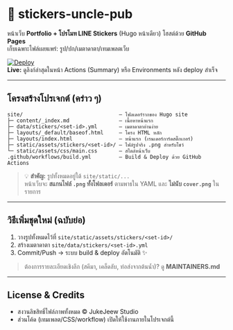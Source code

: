 # 🌟 stickers-uncle-pub

หน้าเว็บ **Portfolio + โปรโมท LINE Stickers** (Hugo หน้าเดียว) โฮสต์ด้วย **GitHub Pages**  
เก็บเฉพาะไฟล์เผยแพร่: รูป/ปก/เมตาดาตา/เทมเพลตเว็บ

[![Deploy](https://github.com/jukejeew/stickers-uncle-pub/actions/workflows/build.yml/badge.svg)](https://github.com/jukejeew/stickers-uncle-pub/actions/workflows/build.yml)  
**Live:** ดูลิงก์ล่าสุดในหน้า Actions (Summary) หรือ Environments หลัง deploy สำเร็จ

---

## โครงสร้างโปรเจกต์ (คร่าว ๆ)

```
site/                               — โฟลเดอร์รากของ Hugo site
├─ content/_index.md                — เนื้อหาหน้าแรก
├─ data/stickers/<set-id>.yml       — เมตาดาตาอ่านง่าย
├─ layouts/_default/baseof.html     — โครง HTML หลัก
├─ layouts/index.html               — หน้าแรก (เรนเดอร์การ์ดสติ๊กเกอร์)
├─ static/assets/stickers/<set-id>/ — ไฟล์รูปจริง .png สำหรับโชว์
└─ static/assets/css/main.css       — สไตล์หน้าเว็บ
.github/workflows/build.yml         — Build & Deploy ด้วย GitHub Actions
```

> 💡 **สำคัญ:** รูปทั้งหมดอยู่ใต้ `site/static/...`  
> หน้าเว็บจะ **สแกนไฟล์ `.png` ทั้งโฟลเดอร์** ตามพาธใน YAML และ **ไม่นับ `cover.png`** ในรายการ

---

## วิธีเพิ่มชุดใหม่ (ฉบับย่อ)

1. วางรูปทั้งหมดไว้ที่ `site/static/assets/stickers/<set-id>/`
2. สร้างเมตาดาตา `site/data/stickers/<set-id>.yml`
3. Commit/Push → ระบบ build & deploy อัตโนมัติ ✨

> ต้องการรายละเอียดเชิงลึก (สคีมา, เคล็ดลับ, ท่อส่งจากต้นน้ำ)? ดู **MAINTAINERS.md**

---

## License & Credits

- สงวนลิขสิทธิ์ไฟล์ภาพทั้งหมด © JukeJeew Studio  
- ส่วนโค้ด (เทมเพลต/CSS/workflow) เปิดให้ใช้งานภายในโปรเจกต์นี้
